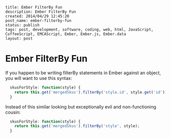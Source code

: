 ```
title: Ember FilterBy Fun
description: Ember FilterBy Fun
created: 2014/04/29 12:45:20
post_name: ember-filterby-fun
status: publish
tags: post, development, software, coding, web, html, JavaScript, CoffeeScript, EMCAScript, Ember, Ember.js, Ember.data
layout: post
```

# Ember FilterBy Fun

If you happen to be writing filterBy statements in Ember against an object, you will want to use this syntax:

```javascript
  skusForStyle: function(style) {
    return this.get('mergedSkus').filterBy('style.id', style.get('id'));
  }
```

Instead of this similar looking but exceptionally evil and non-functioning cousin:

```javascript
  skusForStyle: function(style) {
    return this.get('mergedSkus').filterBy('style', style);
  }
```
